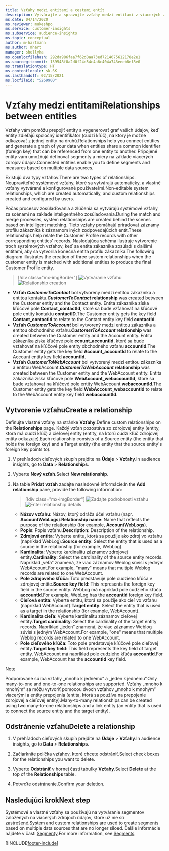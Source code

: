 ```yaml
---
title: Vzťahy medzi entitami a cestami entít
description: Vytvárajte a spravujte vzťahy medzi entitami z viacerých zdrojov údajov.
ms.date: 04/14/2020
ms.reviewer: mukeshpo
ms.service: customer-insights
ms.subservice: audience-insights
ms.topic: conceptual
author: m-hartmann
ms.author: mhart
manager: shellyha
ms.openlocfilehash: 292da986faa7f62d8aa73ed7214075612178e2e1
ms.sourcegitcommit: 139548f8a2d0f24d54c4a6c404a743eeeb8ef8e0
ms.translationtype: HT
ms.contentlocale: sk-SK
ms.lasthandoff: 02/15/2021
ms.locfileid: "5269900"
---
```

# <a name="relationships-between-entities"></a><span data-ttu-id="43015-103">Vzťahy medzi entitami</span><span class="sxs-lookup"><span data-stu-id="43015-103">Relationships between entities</span></span>

<span data-ttu-id="43015-104">Vzťahy vám pomôžu prepojiť entity a vygenerovať graf vašich údajov, keď entity zdieľajú spoločný identifikátor (cudzí kľúč), na ktorý je možné odkazovať z jednej entity na druhú.</span><span class="sxs-lookup"><span data-stu-id="43015-104">Relationships help you connect entities and generate a graph of your data when entities share a common identifier (foreign key) that can be referenced from one entity to another.</span></span> <span data-ttu-id="43015-105">Pripojené entity vám umožňujú definovať segmenty a miery na základe viacerých zdrojov údajov.</span><span class="sxs-lookup"><span data-stu-id="43015-105">Connected entities enable you to define segments and measures based on multiple data sources.</span></span>

<span data-ttu-id="43015-106">Existujú dva typy vzťahov.</span><span class="sxs-lookup"><span data-stu-id="43015-106">There are two types of relationships.</span></span> <span data-ttu-id="43015-107">Neupraviteľné systémové vzťahy, ktoré sa vytvárajú automaticky, a vlastné vzťahy vytvárané a konfigurované používateľmi.</span><span class="sxs-lookup"><span data-stu-id="43015-107">Non-editable system relationships, which are created automatically, and custom relationships created and configured by users.</span></span>

<span data-ttu-id="43015-108">Počas procesov zosúlaďovania a zlúčenia sa vytvárajú systémové vzťahy za scénami na základe inteligentného zosúlaďovania.</span><span class="sxs-lookup"><span data-stu-id="43015-108">During the match and merge processes, system relationships are created behind the scenes based on intelligent matching.</span></span> <span data-ttu-id="43015-109">Tieto vzťahy pomáhajú priraďovať záznamy profilu zákazníka k záznamom iných zodpovedajúcich entít.</span><span class="sxs-lookup"><span data-stu-id="43015-109">These relationships help relate the Customer Profile records with other corresponding entities' records.</span></span> <span data-ttu-id="43015-110">Nasledujúca schéma ilustruje vytvorenie troch systémových vzťahov, keď sa entita zákazníka zosúladí s ďalšími entitami, aby sa vytvorila konečná entita profilu zákazníka.</span><span class="sxs-lookup"><span data-stu-id="43015-110">The following diagram illustrates the creation of three system relationships when the customer entity is matched with additional entities to produce the final Customer Profile entity.</span></span>

> [!div class="mx-imgBorder"]
> <span data-ttu-id="43015-111">![Vytváranie vzťahu](media/relationships-entities-merge.png "Vytváranie vzťahu")</span><span class="sxs-lookup"><span data-stu-id="43015-111">![Relationship creation](media/relationships-entities-merge.png "Relationship creation")</span></span>

- <span data-ttu-id="43015-112">**Vzťah *CustomerToContact*** bol vytvorený medzi entitou zákazníka a entitou kontaktu.</span><span class="sxs-lookup"><span data-stu-id="43015-112">***CustomerToContact* relationship** was created between the Customer entity and the Contact entity.</span></span> <span data-ttu-id="43015-113">Entita zákazníka získa kľúčové pole **Contact_contactId**, ktoré sa bude vzťahovať na kľúčové pole entity kontaktu **contactID**.</span><span class="sxs-lookup"><span data-stu-id="43015-113">The Customer entity gets the key field **Contact_contactId** to relate to the Contact entity key field **contactId**.</span></span>
- <span data-ttu-id="43015-114">**Vzťah *CustomerToAccount*** bol vytvorený medzi entitou zákazníka a entitou obchodného vzťahu.</span><span class="sxs-lookup"><span data-stu-id="43015-114">***CustomerToAccount* relationship** was created between the Customer entity and the Account entity.</span></span> <span data-ttu-id="43015-115">Entita zákazníka získa kľúčové pole **ccount_accountId**, ktoré sa bude vzťahovať na kľúčové pole entity obchodného vzťahu **accountId**.</span><span class="sxs-lookup"><span data-stu-id="43015-115">The Customer entity gets the key field **Account_accountId** to relate to the Account entity key field **accountId**.</span></span>
- <span data-ttu-id="43015-116">**Vzťah *CustomerToWebAccount*** bol vytvorený medzi entitou zákazníka a entitou WebAccount.</span><span class="sxs-lookup"><span data-stu-id="43015-116">***CustomerToWebAccount* relationship** was created between the Customer entity and the WebAccount entity.</span></span> <span data-ttu-id="43015-117">Entita zákazníka získa kľúčové pole **WebAccount_webaccountId**, ktoré sa bude vzťahovať na kľúčové pole entity WebAccount **webaccountId**.</span><span class="sxs-lookup"><span data-stu-id="43015-117">The Customer entity gets the key field **WebAccount_webaccountId** to relate to the WebAccount entity key field **webaccountId**.</span></span>

## <a name="create-a-relationship"></a><span data-ttu-id="43015-118">Vytvorenie vzťahu</span><span class="sxs-lookup"><span data-stu-id="43015-118">Create a relationship</span></span>

<span data-ttu-id="43015-119">Definujte vlastné vzťahy na stránke **Vzťahy**.</span><span class="sxs-lookup"><span data-stu-id="43015-119">Define custom relationships on the **Relationships** page.</span></span> <span data-ttu-id="43015-120">Každý vzťah pozostáva zo zdrojovej entity (entity, ktorá má cudzí kľúč) a cieľovej entity (entity, na ktorú cudzí kľúč zdrojovej entity odkazuje).</span><span class="sxs-lookup"><span data-stu-id="43015-120">Each relationship consists of a Source entity (the entity that holds the foreign key) and a Target entity (the entity that the source entity's foreign key points to).</span></span>

1. <span data-ttu-id="43015-121">V prehľadoch cieľových skupín prejdite na **Údaje** > **Vzťahy**.</span><span class="sxs-lookup"><span data-stu-id="43015-121">In audience insights, go to **Data** > **Relationships**.</span></span>

2. <span data-ttu-id="43015-122">Vyberte **Nový vzťah**.</span><span class="sxs-lookup"><span data-stu-id="43015-122">Select **New relationship**.</span></span>

3. <span data-ttu-id="43015-123">Na table **Pridať vzťah** zadajte nasledovné informácie:</span><span class="sxs-lookup"><span data-stu-id="43015-123">In the **Add relationship** pane, provide the following information:</span></span>

   > [!div class="mx-imgBorder"]
   > <span data-ttu-id="43015-124">![Zadajte podrobnosti vzťahu](media/relationships-add.png "Zadajte podrobnosti vzťahu")</span><span class="sxs-lookup"><span data-stu-id="43015-124">![Enter relationship details](media/relationships-add.png "Enter relationship details")</span></span>

   - <span data-ttu-id="43015-125">**Názov vzťahu**: Názov, ktorý odráža účel vzťahu (napr. **AccountWebLogs**).</span><span class="sxs-lookup"><span data-stu-id="43015-125">**Relationship name**: Name that reflects the purpose of the relationship (for example, **AccountWebLogs**).</span></span>
   - <span data-ttu-id="43015-126">**Popis**: Popis vzťahu.</span><span class="sxs-lookup"><span data-stu-id="43015-126">**Description**: Description of the relationship.</span></span>
   - <span data-ttu-id="43015-127">**Zdrojová entita**: Vyberte entitu, ktorá sa použije ako zdroj vo vzťahu (napríklad WebLog).</span><span class="sxs-lookup"><span data-stu-id="43015-127">**Source entity**: Select the entity that is used as a source in the relationship (for example, WebLog).</span></span>
   - <span data-ttu-id="43015-128">**Kardinalita**: Vyberte kardinalitu záznamov zdrojovej entity.</span><span class="sxs-lookup"><span data-stu-id="43015-128">**Cardinality**: Select the cardinality of the source entity records.</span></span> <span data-ttu-id="43015-129">Napríklad „veľa“ znamená, že viac záznamov Weblog súvisí s jedným WebAccount.</span><span class="sxs-lookup"><span data-stu-id="43015-129">For example, "many" means that multiple Weblog records are related to one WebAccount.</span></span>
   - <span data-ttu-id="43015-130">**Pole zdrojového kľúča**: Toto predstavuje pole cudzieho kľúča v zdrojovej entite.</span><span class="sxs-lookup"><span data-stu-id="43015-130">**Source key field**: This represents the foreign key field in the source entity.</span></span> <span data-ttu-id="43015-131">WebLog má napríklad pole cudzieho kľúča **accountId**.</span><span class="sxs-lookup"><span data-stu-id="43015-131">For example, WebLog has the **accountId** foreign key field.</span></span>
   - <span data-ttu-id="43015-132">**Cieľová entita**: Vyberte entitu, ktorá sa použije ako cieľ vo vzťahu (napríklad WebAccount).</span><span class="sxs-lookup"><span data-stu-id="43015-132">**Target entity**: Select the entity that is used as a target in the relationship (for example, WebAccount).</span></span>
   - <span data-ttu-id="43015-133">**Kardinalita cieľa**: Vyberte kardinalitu záznamov cieľovej entity.</span><span class="sxs-lookup"><span data-stu-id="43015-133">**Target cardinality**: Select the cardinality of the target entity records.</span></span> <span data-ttu-id="43015-134">Napríklad „jeden“ znamená, že viac záznamov Weblog súvisí s jedným WebAccount.</span><span class="sxs-lookup"><span data-stu-id="43015-134">For example, "one" means that multiple Weblog records are related to one WebAccount.</span></span>
   - <span data-ttu-id="43015-135">**Pole cieľového kľúča**: Toto pole predstavuje kľúčové pole cieľovej entity.</span><span class="sxs-lookup"><span data-stu-id="43015-135">**Target key field**: This field represents the key field of target entity.</span></span> <span data-ttu-id="43015-136">WebAccount má napríklad pole cudzieho kľúča **accountId**.</span><span class="sxs-lookup"><span data-stu-id="43015-136">For example, WebAccount has the **accountId** key field.</span></span>

> [!NOTE]
> <span data-ttu-id="43015-137">Podporované sú iba vzťahy „mnoho k jednému“ a „jeden k jednému“.</span><span class="sxs-lookup"><span data-stu-id="43015-137">Only many-to-one and one-to-one relationships are supported.</span></span> <span data-ttu-id="43015-138">Vzťahy „mnoho k mnohým“ sa môžu vytvoriť pomocou dvoch vzťahov „mnoho k mnohým“ viacerými a entity prepojenia (entita, ktorá sa používa na prepojenie zdrojovej a cieľovej entity).</span><span class="sxs-lookup"><span data-stu-id="43015-138">Many-to-many relationships can be created using two many-to-one relationships and a link entity (an entity that is used to connect the source entity and the target entity).</span></span>

## <a name="delete-a-relationship"></a><span data-ttu-id="43015-139">Odstránenie vzťahu</span><span class="sxs-lookup"><span data-stu-id="43015-139">Delete a relationship</span></span>

1. <span data-ttu-id="43015-140">V prehľadoch cieľových skupín prejdite na **Údaje** > **Vzťahy**.</span><span class="sxs-lookup"><span data-stu-id="43015-140">In audience insights, go to **Data** > **Relationships**.</span></span>

2. <span data-ttu-id="43015-141">Začiarknite políčka vzťahov, ktoré chcete odstrániť.</span><span class="sxs-lookup"><span data-stu-id="43015-141">Select check boxes for the relationships you want to delete.</span></span>

3. <span data-ttu-id="43015-142">Vyberte **Odstrániť** v hornej časti tabuľky **Vzťahy**.</span><span class="sxs-lookup"><span data-stu-id="43015-142">Select **Delete** at the top of the **Relationships** table.</span></span>

4. <span data-ttu-id="43015-143">Potvrďte odstránenie.</span><span class="sxs-lookup"><span data-stu-id="43015-143">Confirm your deletion.</span></span>

## <a name="next-step"></a><span data-ttu-id="43015-144">Nasledujúci krok</span><span class="sxs-lookup"><span data-stu-id="43015-144">Next step</span></span>

<span data-ttu-id="43015-145">Systémové a vlastné vzťahy sa používajú na vytváranie segmentov založených na viacerých zdrojoch údajov, ktoré už nie sú zastrešené.</span><span class="sxs-lookup"><span data-stu-id="43015-145">System and custom relationships are used to create segments based on multiple data sources that are no longer siloed.</span></span> <span data-ttu-id="43015-146">Ďalšie informácie nájdete v časti [Segmenty](segments.md).</span><span class="sxs-lookup"><span data-stu-id="43015-146">For more information, see [Segments](segments.md).</span></span>


[!INCLUDE[footer-include](../includes/footer-banner.md)]